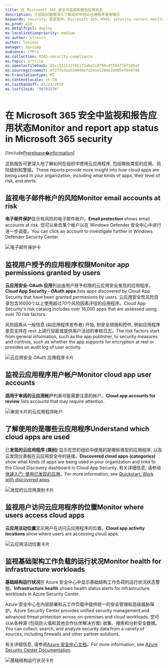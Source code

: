 ```yaml
---
title: 在 Microsoft 365 安全中监视和报告应用状态
description: 介绍如何能够深入了解组织中的云应用程序使用情况
keywords: security、恶意软件、Microsoft 365、M365、security center、monitor、report、apps
ms.prod: w10
ms.mktglfcycl: deploy
ms.localizationpriority: medium
ms.author: ellevin
author: levinec
manager: dansimp
audience: ITPro
ms.collection: M365-security-compliance
ms.topic: article
ms.openlocfilehash: 02cc511532f65172aba2c0f98cdf594776f586a5
ms.sourcegitcommit: ef27da3ea5340d6e7a2eaa1288e2e005ef8e4788
ms.translationtype: MT
ms.contentlocale: zh-CN
ms.lasthandoff: 03/23/2019
ms.locfileid: "30791576"
---
```

# <a name="monitor-and-report-app-status-in-microsoft-365-security"></a><span data-ttu-id="51930-104">在 Microsoft 365 安全中监视和报告应用状态</span><span class="sxs-lookup"><span data-stu-id="51930-104">Monitor and report app status in Microsoft 365 security</span></span>

[!include[Prerelease�information](prerelease.md)]

<span data-ttu-id="51930-105">这些报告可更深入地了解如何在组织中使用云应用程序, 包括哪些类型的应用、风险级别和警报。</span><span class="sxs-lookup"><span data-stu-id="51930-105">These reports provide more insight into how cloud apps are being used in your organization, including what kinds of apps, their level of risk, and alerts.</span></span>

## <a name="monitor-email-accounts-at-risk"></a><span data-ttu-id="51930-106">监视电子邮件帐户的风险</span><span class="sxs-lookup"><span data-stu-id="51930-106">Monitor email accounts at risk</span></span>

<span data-ttu-id="51930-107">**电子邮件保护**显示有风险的电子邮件帐户。</span><span class="sxs-lookup"><span data-stu-id="51930-107">**Email protection** shows email accounts at risk.</span></span> <span data-ttu-id="51930-108">您可以单击某个帐户以在 Windows Defender 安全中心中进行进一步调查。</span><span class="sxs-lookup"><span data-stu-id="51930-108">You can click an account to investigate further in Windows Defender Security Center.</span></span>

![电子邮件保护卡](./media/security-docs/email-protection.png)

## <a name="monitor-app-permissions-granted-by-users"></a><span data-ttu-id="51930-110">监视用户授予的应用程序权限</span><span class="sxs-lookup"><span data-stu-id="51930-110">Monitor app permissions granted by users</span></span>

<span data-ttu-id="51930-111">**云应用安全-OAuth 应用**列出由用户授予权限的云应用安全发现的应用程序。</span><span class="sxs-lookup"><span data-stu-id="51930-111">**Cloud App Security - OAuth apps** lists apps discovered by Cloud App Security that have been granted permissions by users.</span></span> <span data-ttu-id="51930-112">云应用安全性风险目录包含16000个以上使用超过70个风险因素评估的应用程序。</span><span class="sxs-lookup"><span data-stu-id="51930-112">Cloud App Security's risk catalog includes over 16,000 apps that are assessed using over 70 risk factors.</span></span>

<span data-ttu-id="51930-113">风险因素从一般信息 (如应用程序发布者) 开始, 到安全措施和控件, 例如应用程序是否支持在 rest 上进行加密或提供用户活动的审核日志。</span><span class="sxs-lookup"><span data-stu-id="51930-113">The risk factors start from general information, such as the app publisher, to security measures and controls, such as whether the app supports for encryption at rest or provides an audit log of user activity.</span></span>

![云应用安全 OAuth 应用程序卡片](./media/security-docs/cloud-app-security-oauth-apps.png)

## <a name="monitor-cloud-app-user-accounts"></a><span data-ttu-id="51930-115">监视云应用程序用户帐户</span><span class="sxs-lookup"><span data-stu-id="51930-115">Monitor cloud app user accounts</span></span>

<span data-ttu-id="51930-116">**适用于审阅的云应用帐户**列表可能需要注意的帐户。</span><span class="sxs-lookup"><span data-stu-id="51930-116">**Cloud app accounts for review** lists accounts that may require attention.</span></span>

![审阅卡片的云应用程序帐户](./media/security-docs/cloud-app-accounts-for-review.png)

## <a name="understand-which-cloud-apps-are-used"></a><span data-ttu-id="51930-118">了解使用的是哪些云应用程序</span><span class="sxs-lookup"><span data-stu-id="51930-118">Understand which cloud apps are used</span></span>

<span data-ttu-id="51930-119">已**发现的云应用程序 (类别)** 显示在您的组织中使用的是哪些类型的应用程序, 以及云发现仪表板在云应用安全中的链接。</span><span class="sxs-lookup"><span data-stu-id="51930-119">**Discovered cloud apps (categories)** show what kinds of apps are being used in your organization and links to the Cloud Discovery dashboard in Cloud App Security.</span></span> <span data-ttu-id="51930-120">有关详细信息, 请参阅[快速入门: 使用已发现的应用](https://docs.microsoft.com/cloud-app-security/discovered-apps)。</span><span class="sxs-lookup"><span data-stu-id="51930-120">For more information, see [Quickstart: Work with discovered apps](https://docs.microsoft.com/cloud-app-security/discovered-apps).</span></span>  

![发现的云应用类别卡片](./media/security-docs/discovered-cloud-apps-categories.png)

## <a name="monitor-where-users-access-cloud-apps"></a><span data-ttu-id="51930-122">监视用户访问云应用程序的位置</span><span class="sxs-lookup"><span data-stu-id="51930-122">Monitor where users access cloud apps</span></span>

<span data-ttu-id="51930-123">**云应用活动位置**显示用户在访问云应用程序的位置。</span><span class="sxs-lookup"><span data-stu-id="51930-123">**Cloud app activity locations** show where users are accessing cloud apps.</span></span>

![云应用活动位置卡片](./media/security-docs/cloud-app-activity-locations.png)

## <a name="monitor-health-for-infrastructure-workloads"></a><span data-ttu-id="51930-125">监视基础架构工作负载的运行状况</span><span class="sxs-lookup"><span data-stu-id="51930-125">Monitor health for infrastructure workloads</span></span>

<span data-ttu-id="51930-126">**基础结构运行状况**在 Azure 安全中心中显示基础结构工作负荷的运行状况状态警报。</span><span class="sxs-lookup"><span data-stu-id="51930-126">**Infrastructure health** shows health status alerts for infrastructure workloads in Azure Security Center.</span></span>

<span data-ttu-id="51930-127">Azure 安全中心在内部部署和云工作负载中提供统一的安全管理和高级威胁保护。</span><span class="sxs-lookup"><span data-stu-id="51930-127">Azure Security Center provides unified security management and advanced threat protection across on-premises and cloud workloads.</span></span> <span data-ttu-id="51930-128">您可以从各种源 (包括防火墙和其他合作伙伴解决方案) 收集、搜索和分析安全数据。</span><span class="sxs-lookup"><span data-stu-id="51930-128">You can collect, search, and analyze security data from a variety of sources, including firewalls and other partner solutions.</span></span>

<span data-ttu-id="51930-129">有关详细信息, 请参阅[Azure 安全中心文档](https://docs.microsoft.com/azure/security-center/)。</span><span class="sxs-lookup"><span data-stu-id="51930-129">For more information, see [Azure Security Center Documentation](https://docs.microsoft.com/azure/security-center/).</span></span>

![基础结构运行状况卡片](./media/security-docs/infrastructure-health.png)
